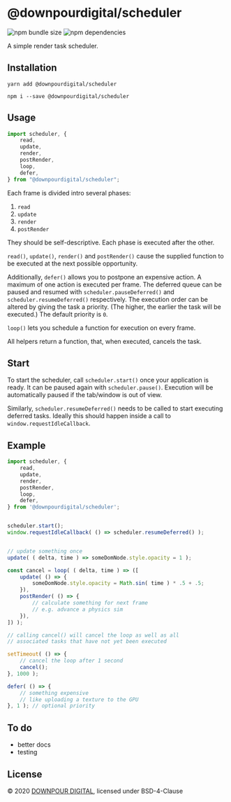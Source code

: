 # @downpourdigital/scheduler

![npm bundle size](https://img.shields.io/bundlephobia/minzip/@downpourdigital/scheduler?color=green&style=for-the-badge) ![npm dependencies](https://img.shields.io/david/DOWNPOURDIGITAL/scheduler?color=green&style=for-the-badge)

A simple render task scheduler.

## Installation

```
yarn add @downpourdigital/scheduler
```
```
npm i --save @downpourdigital/scheduler
```

## Usage
```typescript
import scheduler, {
	read,
	update,
	render,
	postRender,
	loop,
	defer,
} from "@downpourdigital/scheduler";
```

Each frame is divided intro several phases:

1. `read`
2. `update`
3. `render`
4. `postRender`

They should be self-descriptive. Each phase is executed after the other.

`read()`, `update()`, `render()` and `postRender()` cause the supplied function to be executed at the next possible opportunity.

Additionally, `defer()` allows you to postpone an expensive action. A maximum of one action is executed per frame. The deferred queue can be paused and resumed with `scheduler.pauseDeferred()` and `scheduler.resumeDeferred()` respectively.
The execution order can be altered by giving the task a priority. (The higher, the earlier the task will be executed.) The default priority is `0`.

`loop()` lets you schedule a function for execution on every frame.

All helpers return a function, that, when executed, cancels the task.


## Start

To start the scheduler, call `scheduler.start()` once your application is ready. It can be paused again with `scheduler.pause()`. Execution will be automatically paused if the tab/window is out of view.

Similarly, `scheduler.resumeDeferred()` needs to be called to start executing deferred tasks. Ideally this should happen inside a call to `window.requestIdleCallback`.



## Example

```typescript
import scheduler, {
	read,
	update,
	render,
	postRender,
	loop,
	defer,
} from '@downpourdigital/scheduler';


scheduler.start();
window.requestIdleCallback( () => scheduler.resumeDeferred() );


// update something once
update( ( delta, time ) => someDomNode.style.opacity = 1 );

const cancel = loop( ( delta, time ) => ([
	update( () => {
		someDomNode.style.opacity = Math.sin( time ) * .5 + .5;
	}),
	postRender( () => {
		// calculate something for next frame
		// e.g. advance a physics sim
	}),
]) );

// calling cancel() will cancel the loop as well as all
// associated tasks that have not yet been executed

setTimeout( () => {
	// cancel the loop after 1 second
	cancel();
}, 1000 );

defer( () => {
	// something expensive
	// like uploading a texture to the GPU
}, 1 ); // optional priority
```

## To do

- better docs
- testing



## License
© 2020 [DOWNPOUR DIGITAL](https://downpour.digital), licensed under BSD-4-Clause